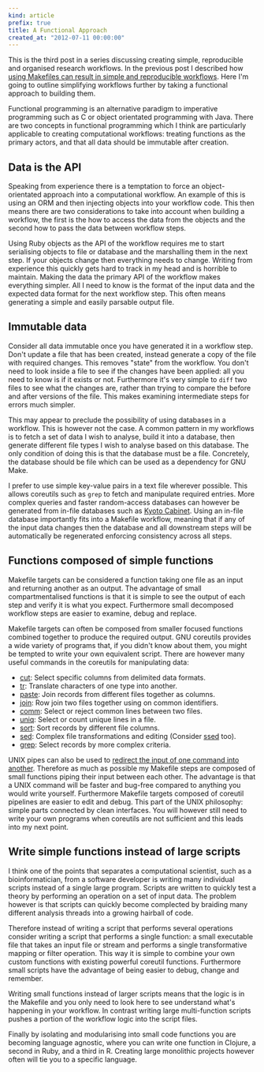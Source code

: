 ```yaml
---
kind: article
prefix: true
title: A Functional Approach
created_at: "2012-07-11 00:00:00"
---
```


This is the third post in a series discussing creating simple, reproducible and
organised research workflows. In the previous post I described how [using
Makefiles can result in simple and reproducible workflows][make]. Here I'm
going to outline simplifying workflows further by taking a functional approach
to building them.

[make]: /post/decomplected-workflows-makefiles/

Functional programming is an alternative paradigm to imperative programming
such as C or object orientated programming with Java. There are two concepts in
functional programming which I think are particularly applicable to creating
computational workflows: treating functions as the primary actors, and that all
data should be immutable after creation.

## Data is the API

Speaking from experience there is a temptation to force an object-orientated
approach into a computational workflow. An example of this is using an ORM and
then injecting objects into your workflow code. This then means there are two
considerations to take into account when building a workflow, the first is the
how to access the data from the objects and the second how to pass the data
between workflow steps.

Using Ruby objects as the API of the workflow requires me to start serialising
objects to file or database and the marshalling them in the next step. If your
objects change then everything needs to change. Writing from experience this
quickly gets hard to track in my head and is horrible to maintain. Making the
data the primary API of the workflow makes everything simpler. All I need to
know is the format of the input data and the expected data format for the next
workflow step. This often means generating a simple and easily parsable output
file.

## Immutable data

Consider all data immutable once you have generated it in a workflow step.
Don't update a file that has been created, instead generate a copy of the file
with required changes. This removes "state" from the workflow. You don't need
to look inside a file to see if the changes have been applied: all you need to
know is if it exists or not. Furthermore it's very simple to `diff` two files
to see what the changes are, rather than trying to compare the before and after
versions of the file. This makes examining intermediate steps for errors much
simpler.

This may appear to preclude the possibility of using databases in a workflow.
This is however not the case. A common pattern in my workflows is to fetch a
set of data I wish to analyse, build it into a database, then generate
different file types I wish to analyse based on this database. The only
condition of doing this is that the database must be a file. Concretely, the
database should be file which can be used as a dependency for GNU Make.

I prefer to use simple key-value pairs in a text file wherever possible. This
allows coreutils such as `grep` to fetch and manipulate required entries. More
complex queries and faster random-access databases can however be generated
from in-file databases such as [Kyoto Cabinet][kyoto]. Using an in-file
database importantly fits into a Makefile workflow, meaning that if any of the
input data changes then the database and all downstream steps will be
automatically be regenerated enforcing consistency across all steps.

[kyoto]: http://fallabs.com/kyotocabinet/

## Functions composed of simple functions

Makefile targets can be considered a function taking one file as an input and
returning another as an output. The advantage of small compartmentalised
functions is that it is simple to see the output of each step and verify it is
what you expect. Furthermore small decomposed workflow steps are easier to
examine, debug and replace.

Makefile targets can often be composed from smaller focused functions combined
together to produce the required output. GNU coreutils provides a wide variety
of programs that, if you didn't know about them, you might be tempted to write
your own equivalent script. There are however many useful commands in the
coreutils for manipulating data:

  * [cut][]: Select specific columns from delimited data formats.
  * [tr][]: Translate characters of one type into another.
  * [paste][]: Join records from different files together as columns.
  * [join][]: Row join two files together using on common identifiers.
  * [comm][]: Select or reject common lines between two files.
  * [uniq][]: Select or count unique lines in a file.
  * [sort][]: Sort records by different file columns.
  * [sed][]: Complex file transformations and editing (Consider [ssed][] too).
  * [grep][]: Select records by more complex criteria.

[cut]: http://man.cx/cut
[tr]: http://man.cx/tr
[paste]: http://man.cx/paste
[join]: http://man.cx/join
[comm]: http://man.cx/comm
[uniq]: http://man.cx/uniq
[sort]: http://man.cx/sort
[sed]: http://man.cx/sed
[grep]: http://man.cx/grep
[ssed]: https://launchpad.net/ssed/

UNIX pipes can also be used to [redirect the input of one command into
another][pipes]. Therefore as much as possible my Makefile steps are composed
of small functions piping their input between each other. The advantage is that
a UNIX command will be faster and bug-free compared to anything you would write
yourself. Furthermore Makefile targets composed of coreutil pipelines are easier
to edit and debug. This part of the UNIX philosophy: simple parts connected by
clean interfaces. You will however still need to write your own programs when
coreutils are not sufficient and this leads into my next point.

[pipes]: http://linfo.org/pipe.html

## Write simple functions instead of large scripts

I think one of the points that separates a computational scientist, such as a
bioinformatician, from a software developer is writing many individual scripts
instead of a single large program. Scripts are written to quickly test a theory
by performing an operation on a set of input data. The problem however is that
scripts can quickly become complected by braiding many different analysis
threads into a growing hairball of code.

Therefore instead of writing a script that performs several operations consider
writing a script that performs a single function: a small executable file that
takes an input file or stream and performs a single transformative mapping or
filter operation. This way it is simple to combine your own custom functions
with existing powerful coreutil functions. Furthermore small scripts have the
advantage of being easier to debug, change and remember.

Writing small functions instead of larger scripts means that the logic is in
the Makefile and you only need to look here to see understand what's happening
in your workflow. In contrast writing large multi-function scripts pushes a
portion of the workflow logic into the script files. 

Finally by isolating and modularising into small code functions you are
becoming language agnostic, where you can write one function in Clojure, a
second in Ruby, and a third in R. Creating large monolithic projects however
often will tie you to a specific language.
